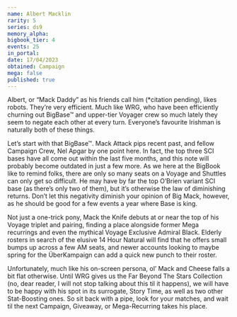 ```yaml
---
name: Albert Macklin
rarity: 5
series: ds9
memory_alpha:
bigbook_tier: 4
events: 25
in_portal:
date: 17/04/2023
obtained: Campaign
mega: false
published: true
---
```


Albert, or “Mack Daddy” as his friends call him (*citation pending), likes robots. They’re very efficient. Much like WRG, who have been efficiently churning out BigBase™ and upper-tier Voyager crew so much lately they seem to negate each other at every turn. Everyone’s favourite Irishman is naturally both of these things.

Let’s start with that BigBase™. Mack Attack pips recent past, and fellow Campaign Crew, Nel Apgar by one point here. In fact, the top three SCI bases have all come out within the last five months, and this note will probably become outdated in just a few more. As we here at the BigBook like to remind folks, there are only so many seats on a Voyage and Shuttles can only get so difficult. He may have by far the top O’Brien variant SCI base (as there’s only two of them), but it’s otherwise the law of diminishing returns. Don’t let this negativity diminish your opinion of Big Mack, however, as he should be good for a few events a year where Base is king. 

Not just a one-trick pony, Mack the Knife debuts at or near the top of his Voyage triplet and pairing, finding a place alongside former Mega recurrings and even the mythical Voyage Exclusive Admiral Black. Elderly rosters in search of the elusive 14 Hour Natural will find that he offers small bumps up across a few AM seats, and newer accounts looking to maybe spring for the ÜberKampaign can add a quick new punch to their roster.

Unfortunately, much like his on-screen persona, ol’ Mack and Cheese falls a bit flat otherwise. Until WRG gives us the Far Beyond The Stars Collection (no, dear reader, I will not stop talking about this til it happens), we will have to be happy with his spot in its surrogate, Story Time, as well as two other Stat-Boosting ones. So sit back with a pipe, look for your matches, and wait til the next Campaign, Giveaway, or Mega-Recurring takes his place.
